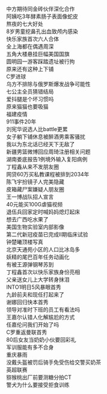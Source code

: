中方期待同金砖伙伴深化合作  
阿姨吃3年酵素肠子表面像蛇皮  
熬夜的七大好处  
8岁男童挖鼻孔出血致颅内感染  
快乐家族首次六人合体  
全上海都在偶遇周深  
五角大楼悬挂巨幅美国国旗  
圆明园一游客踩踏遗址被行拘  
原来还有这种上下铺  
C罗进球  
乌方不排除与俄罗斯爆发战争可能性  
七公主全员猜错结局  
爱抖腿是个坏习惯吗  
原来猫猫也要吸猫  
福建疫情  
911事件20年  
刘宪华说选人比battle更累  
女子躺下铺休息被醉酒男乘客骚扰  
我以为东北话已经天下无敌了  
新疆男篮微博回应周琦注册相关问题  
湖南娄底报告1例境外输入复阳病例  
丁程鑫从来不发朋友圈  
网贷60万买私教课程被排到2034年  
陈飞宇扮镜子人完美隐藏  
皮箱藏尸案嫌疑人朋友圈  
王一博战队招人宣言  
40元能买100G虐猫视频  
退伍兵回家定时喊妈妈熄灯起床  
想去广西吃水果了  
美国生物实验室内部影像  
第二代新冠疫苗已完成II期临床试验  
钟楚曦顶楼写真  
北京天通苑小区的人口比冰岛多  
妖精的尾巴百年任务动画化  
有被王源弹钢琴苏到  
丁程鑫首次以快乐家族身份亮相  
父亲送女儿上大学转身抹泪  
INTO1明日5风暴眼首秀  
九龄前夫和现任打起来了  
谢娜回归快本首秀  
领导对准时下班的员工有看法吗  
王嘉尔认错人化解尴尬的方式  
任嘉伦问我们开始了吗  
C罗重返曼联首秀  
80后女友当奶奶小伙要回彩礼  
军训服能有多不合身  
重庆暴雨  
没戴头盔被罚后骑手免受伤给交警买奶茶  
英超联赛  
猕猴桃出厂前要测糖分拍CT  
警犬为什么要接受拒食训练  
